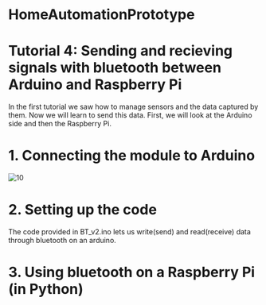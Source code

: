 # HomeAutomationPrototype

# Tutorial 4: Sending and recieving signals with bluetooth between Arduino and Raspberry Pi
In the first tutorial we saw how to manage sensors and the data captured by them. Now we will learn to send this data. First, we will look at the Arduino side and then the Raspberry Pi.

# 1. Connecting the module to Arduino
![10](https://user-images.githubusercontent.com/71849675/223050772-c6e99949-173d-45e3-9056-8149e7c54667.jpg)

# 2. Setting up the code
The code provided in BT_v2.ino lets us write(send) and read(receive) data through bluetooth on an arduino.

# 3. Using bluetooth on a Raspberry Pi (in Python)
